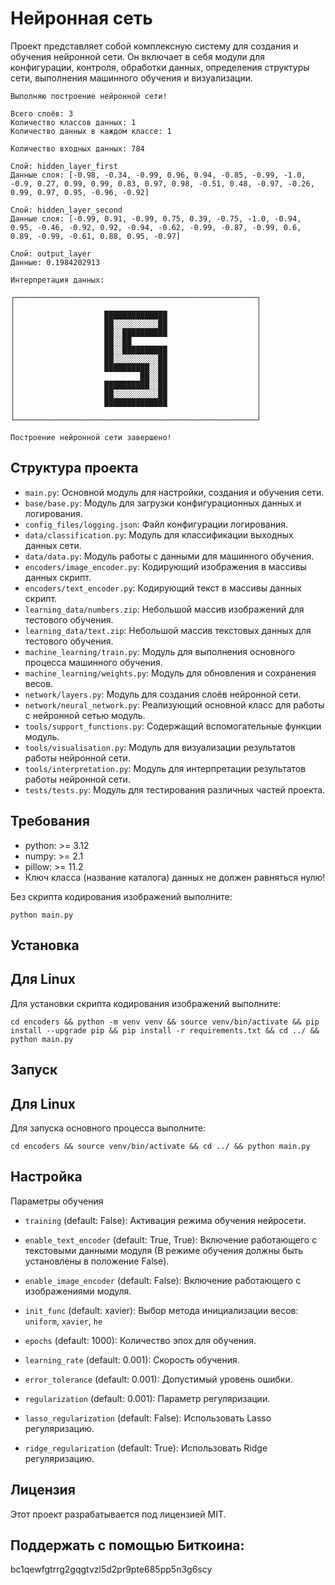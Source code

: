 # Нейронная сеть

Проект представляет собой комплексную систему для создания и обучения нейронной сети. Он включает в себя модули для конфигурации, контроля, обработки данных, определения структуры сети, выполнения машинного обучения и визуализации.

```
Выполняю построение нейронной сети!

Всего слоёв: 3
Количество классов данных: 1
Количество данных в каждом классе: 1

Количество входных данных: 784

Слой: hidden_layer_first
Данные слоя: [-0.98, -0.34, -0.99, 0.96, 0.94, -0.85, -0.99, -1.0, -0.9, 0.27, 0.99, 0.99, 0.83, 0.97, 0.98, -0.51, 0.48, -0.97, -0.26, 0.99, 0.97, 0.95, -0.96, -0.92]

Слой: hidden_layer_second
Данные слоя: [-0.99, 0.91, -0.99, 0.75, 0.39, -0.75, -1.0, -0.94, 0.95, -0.46, -0.92, 0.92, -0.94, -0.62, -0.99, -0.87, -0.99, 0.6, 0.89, -0.99, -0.61, 0.88, 0.95, -0.97]

Слой: output_layer
Данные: 0.1984202913

Интерпретация данных:

┌──────────────────────────────────────────────────────┐
│                                                      │
│                    ██████████████                    │
│                    ██░░░░░░░░░░██                    │
│                    ██░░██████████                    │
│                    ██░░██                            │
│                    ██░░██████████                    │
│                    ██░░░░░░░░░░██                    │
│                    ██████████░░██                    │
│                            ██░░██                    │
│                    ██████████░░██                    │
│                    ██░░░░░░░░░░██                    │
│                    ██████████████                    │
│                                                      │
└──────────────────────────────────────────────────────┘

Построение нейронной сети завершено!
```

## Структура проекта

- `main.py`: Основной модуль для настройки, создания и обучения сети.
- `base/base.py`: Модуль для загрузки конфигурационных данных и логирования.
- `config_files/logging.json`: Файл конфигурации логирования.
- `data/classification.py`: Модуль для классификации выходных данных сети.
- `data/data.py`: Модуль работы с данными для машинного обучения.
- `encoders/image_encoder.py`: Кодирующий изображения в массивы данных скрипт.
- `encoders/text_encoder.py`: Кодирующий текст в массивы данных скрипт.
- `learning_data/numbers.zip`: Небольшой массив изображений для тестового обучения.
- `learning_data/text.zip`: Небольшой массив текстовых данных для тестового обучения.
- `machine_learning/train.py`: Модуль для выполнения основного процесса машинного обучения.
- `machine_learning/weights.py`: Модуль для обновления и сохранения весов.
- `network/layers.py`: Модуль для создания слоёв нейронной сети.
- `network/neural_network.py`: Реализующий основной класс для работы с нейронной сетью модуль.
- `tools/support_functions.py`: Содержащий вспомогательные функции модуль.
- `tools/visualisation.py`: Модуль для визуализации результатов работы нейронной сети.
- `tools/interpretation.py`: Модуль для интерпретации результатов работы нейронной сети.
- `tests/tests.py`: Модуль для тестирования различных частей проекта.

## Требования

- python: >= 3.12
- numpy: >= 2.1
- pillow: >= 11.2
- Ключ класса (название каталога) данных не должен равняться нулю!

Без скрипта кодирования изображений выполните:
```console
python main.py
```

## Установка

## Для Linux

Для установки скрипта кодирования изображений выполните:
```console
cd encoders && python -m venv venv && source venv/bin/activate && pip install --upgrade pip && pip install -r requirements.txt && cd ../ && python main.py
```

## Запуск

## Для Linux

Для запуска основного процесса выполните:
```console
cd encoders && source venv/bin/activate && cd ../ && python main.py
```

## Настройка

Параметры обучения

- `training` (default: False): Активация режима обучения нейросети.

- `enable_text_encoder` (default: True, True): Включение работающего с текстовыми данными модуля (В режиме обучения должны быть установлены в положение False).
- `enable_image_encoder` (default: False): Включение работающего с изображениями модуля.

- `init_func` (default: xavier): Выбор метода инициализации весов: `uniform`, `xavier`, `he`
- `epochs` (default: 1000): Количество эпох для обучения.
- `learning_rate` (default: 0.001): Скорость обучения.
- `error_tolerance` (default: 0.001): Допустимый уровень ошибки.
- `regularization` (default: 0.001): Параметр регуляризации.
- `lasso_regularization` (default: False): Использовать Lasso регуляризацию.
- `ridge_regularization` (default: True): Использовать Ridge регуляризацию.

## Лицензия

Этот проект разрабатывается под лицензией MIT.

## Поддержать с помощью Биткоина:

bc1qewfgtrrg2gqgtvzl5d2pr9pte685pp5n3g6scy
